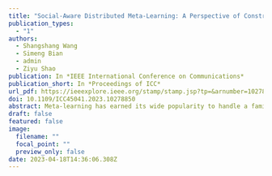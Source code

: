 ```yaml
---
title: "Social-Aware Distributed Meta-Learning: A Perspective of Constrained Graphical Bandits"
publication_types:
  - "1"
authors:
  - Shangshang Wang
  - Simeng Bian
  - admin
  - Ziyu Shao
publication: In *IEEE International Conference on Communications*
publication_short: In *Proceedings of ICC*
url_pdf: https://ieeexplore.ieee.org/stamp/stamp.jsp?tp=&arnumber=10278850
doi: 10.1109/ICC45041.2023.10278850
abstract: Meta-learning has earned its wide popularity to handle a family of similar tasks (e.g., classification of pets and wildlife) with elaborately trained meta-knowledge (e.g., shared network architecture and neural network parameter initialization). In this paper, we focus on the distributed training of meta-knowledge via server-device collaboration at the edge (i.e., distributed meta-learning). Notably, its practical implementation often runs into concerns like 1) time-varying unknown wireless dynamics (e.g., transmission latency); 2) device-side fair device involvement in distributed training; 3) server-side resource efficiency. To address such concerns, 1) we employ online learning to estimate the unknown dynamics and further exploit social ties among device users to accelerate online learning; 2) we utilize online control techniques to handle long-term fairness and resource constraints. By characterizing inter-user social ties as a social graph, we study distributed meta-learning from the perspective of constrained graphical bandits. Therefore, we propose a SoCial-awarE meta-kNowledge dispaTch (SCENT) algorithm by effectively integrating graphical bandit learning and online control. Besides a sublinear regret (i.e., loss of performance), SCENT also guarantees a well-trained meta-knowledge under within-budget resource consumption and fair device involvement. We conduct simulations to justify the outperformance of SCENT compared with baselines.
draft: false
featured: false
image:
  filename: ""
  focal_point: ""
  preview_only: false
date: 2023-04-18T14:36:06.308Z
---
```

